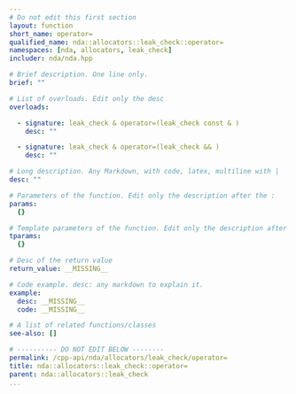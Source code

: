 ```yaml
---
# Do not edit this first section
layout: function
short_name: operator=
qualified_name: nda::allocators::leak_check::operator=
namespaces: [nda, allocators, leak_check]
includer: nda/nda.hpp

# Brief description. One line only.
brief: ""

# List of overloads. Edit only the desc
overloads:

  - signature: leak_check & operator=(leak_check const & )
    desc: ""

  - signature: leak_check & operator=(leak_check && )
    desc: ""

# Long description. Any Markdown, with code, latex, multiline with |
desc: ""

# Parameters of the function. Edit only the description after the :
params:
  {}

# Template parameters of the function. Edit only the description after the :
tparams:
  {}

# Desc of the return value
return_value: __MISSING__

# Code example. desc: any markdown to explain it.
example:
  desc: __MISSING__
  code: __MISSING__

# A list of related functions/classes
see-also: []

# ---------- DO NOT EDIT BELOW --------
permalink: /cpp-api/nda/allocators/leak_check/operator=
title: nda::allocators::leak_check::operator=
parent: nda::allocators::leak_check
...
```


